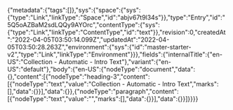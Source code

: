 {"metadata":{"tags":[]},"sys":{"space":{"sys":{"type":"Link","linkType":"Space","id":"abjv67t9l34s"}},"type":"Entry","id":"5Q5oAZBaM2sdLQQy9AYOrc","contentType":{"sys":{"type":"Link","linkType":"ContentType","id":"text"}},"revision":0,"createdAt":"2022-04-05T03:50:14.099Z","updatedAt":"2022-04-05T03:50:28.263Z","environment":{"sys":{"id":"master-starter-v2","type":"Link","linkType":"Environment"}}},"fields":{"internalTitle":{"en-US":"Collection - Automatic - Intro Text"},"variant":{"en-US":"default"},"body":{"en-US":{"nodeType":"document","data":{},"content":[{"nodeType":"heading-3","content":[{"nodeType":"text","value":"Collection - Automatic - Intro Text","marks":[],"data":{}}],"data":{}},{"nodeType":"paragraph","content":[{"nodeType":"text","value":"","marks":[],"data":{}}],"data":{}}]}}}}